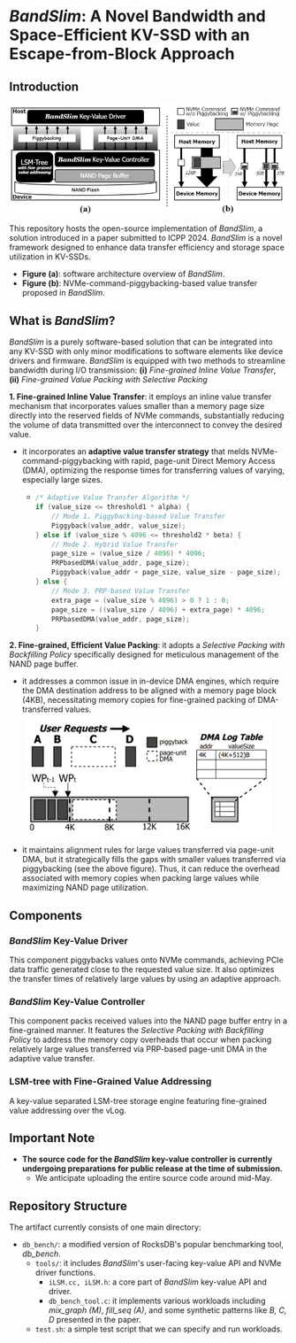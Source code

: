 # _BandSlim_: A Novel Bandwidth and Space-Efficient KV-SSD with an Escape-from-Block Approach
<!--[![DOI](https://zenodo.org/badge/701288709.svg)](https://zenodo.org/doi/10.5281/zenodo.10672947) [![SWH](https://archive.softwareheritage.org/badge/origin/https://github.com/lass-lab/DeepVM/)](https://archive.softwareheritage.org/browse/origin/?origin_url=https://github.com/lass-lab/DeepVM) [![SWH](https://archive.softwareheritage.org/badge/swh:1:dir:561f421fa40bdc4fdb1f9f0c63b8f93e73886717/)](https://archive.softwareheritage.org/swh:1:dir:561f421fa40bdc4fdb1f9f0c63b8f93e73886717;origin=https://github.com/lass-lab/DeepVM;visit=swh:1:snp:1c3553a75d1f6d2d8a3dc6392c0f418747bf3fa5;anchor=swh:1:rev:b7c1bce36ec625dd8847ce111d36bc456718d980)-->
## Introduction

<p align="center">
  <img src="./overview.png" alt="Overview Image" width="600">
</p>

This repository hosts the open-source implementation of _BandSlim_, a solution introduced in a paper submitted to ICPP 2024. _BandSlim_ is a novel framework designed to enhance data transfer efficiency and storage space utilization in KV-SSDs. </br>
- **Figure (a)**: software architecture overview of _BandSlim_. </br>
- **Figure (b)**: NVMe-command-piggybacking-based value transfer proposed in _BandSlim_. </br>

## What is _BandSlim_?

_BandSlim_ is a purely software-based solution that can be integrated into any KV-SSD with only minor modifications to software elements like device drivers and firmware. _BandSlim_ is equipped with two methods to streamline bandwidth during I/O transmission: **(i)** _Fine-grained Inline Value Transfer_, **(ii)** _Fine-grained Value Packing with Selective Packing_

**1. Fine-grained Inline Value Transfer**: it employs an inline value transfer mechanism that incorporates values smaller than a memory page size directly into the reserved fields of NVMe commands, substantially reducing the volume of data transmitted over the interconnect to convey the desired value. </br>
  - it incorporates an **adaptive value transfer strategy** that melds NVMe-command-piggybacking with rapid, page-unit Direct Memory Access (DMA), optimizing the response times for transferring values of varying, especially large sizes. </br>
    - ```c
      /* Adaptive Value Transfer Algorithm */
      if (value_size <= threshold1 * alpha) {
          // Mode 1. Piggybacking-based Value Transfer
          Piggyback(value_addr, value_size);
      } else if (value_size % 4096 <= threshold2 * beta) {
          // Mode 2. Hybrid Value Transfer
          page_size = (value_size / 4096) * 4096;
          PRPbasedDMA(value_addr, page_size);
          Piggyback(value_addr + page_size, value_size - page_size);
      } else {
          // Mode 3. PRP-based Value Transfer
          extra_page = (value_size % 4096) > 0 ? 1 : 0;
          page_size = ((value_size / 4096) + extra_page) * 4096;
          PRPbasedDMA(value_addr, page_size);
      }
      ```

**2. Fine-grained, Efficient Value Packing**: it adopts a _Selective Packing with Backfilling Policy_ specifically designed for meticulous management of the NAND page buffer. 
  - it addresses a common issue in in-device DMA engines, which require the DMA destination address to be aligned with a memory page block (4KB), necessitating memory copies for fine-grained packing of DMA-transferred values.

<p align="center">
  <img src="./select_pack.png" alt="Select Packing Image" width="450">
</p>

  - it maintains alignment rules for large values transferred via page-unit DMA, but it strategically fills the gaps with smaller values transferred via piggybacking (see the above figure). Thus, it can reduce the overhead associated with memory copies when packing large values while maximizing NAND page utilization.

## Components

### _BandSlim_ Key-Value Driver

This component piggybacks values onto NVMe commands, achieving PCIe data traffic generated close to the requested value size. It also optimizes the transfer times of relatively large values by using an adaptive approach.

### _BandSlim_ Key-Value Controller

This component packs received values into the NAND page buffer entry in a fine-grained manner. It features the _Selective Packing with Backfilling Policy_ to address the memory copy overheads that occur when packing relatively large values transferred via PRP-based page-unit DMA in the adaptive value transfer.

### LSM-tree with Fine-Grained Value Addressing

A key-value separated LSM-tree storage engine featuring fine-grained value addressing over the vLog.

<!--
## Dataset

### Virtual Instance Data

The virtual instance data is in the following `json` format.

```json
{
    "instances": [
        {
            "name": "A",
            "ondemand_price": 0.75,
            "spot_price": 0.225,
            "network_bandwidth": 10.0,
            "flops": 100.0,
            "a": 0.14,
            "b": 14.5,
            "c": 13.5,
            "type": "G",
            "vCPU": 4
        },
    ],
    "available_vcpus": {
        "G": {
            "ondemand": 32,
            "spot": 128
        },
    }
}
```

`instances` include information about each instance, encompassing name, price, hardware specifications, and performance.
`available_vcpus` records the maximum number of each type of instance that can be used.

### Real Instance Data

The real instance data is divided into parts embedded in the code and those stored in `json`.
The part embedded in the code includes the parameters of the regression function and the $n_{sat}$ values based on network bandwidth.

```python3
a_values = {
    ...
}
b_values = {
    ...
}
c_values= {
    ...
}
table = {
    ...
}
```

The part stored in `json` format is similar to the virtual instance data.

```json
{
    "instances": [
        {
            "name": "g3s.xlarge",
            "type": "G",
            "ondemand_price": 0.75,
            "spot_price": 0.225,
            "vCPU": 4,
            "memory": 30.5,
            "network_bandwidth": 10,
            "flops": 100
        },
    ],
    "available_vcpus": {
        "G": {
            "ondemand": 32,
            "spot": 128
        },
    }
}
```

## Requirements

Download the necessary Python packages using the following command:

```bash
pip install -r requirements.txt
```

Additionally, you may need to download the necessary Linux packages for graph generation using the following command:

```bash
sudo apt update
sudo apt install texlive texlive-latex-extra texlive-fonts-recommended dvipng cm-super
```-->

## Important Note

<!-- - The provided software and algorithms are for research and educational purposes. Users should exercise caution and understand the limitations and requirements of each component.-->

- **The source code for the _BandSlim_ key-value controller is currently undergoing preparations for public release at the time of submission.**
  - We anticipate uploading the entire source code around mid-May.

## Repository Structure

The artifact currently consists of one main directory:

- `db_bench/`: a modified version of RocksDB's popular benchmarking tool, _db\_bench_.
  - `tools/`: it includes _BandSlim_'s user-facing key-value API and NVMe driver functions.
    - `iLSM.cc, iLSM.h`: a core part of _BandSlim_ key-value API and driver.
    - `db_bench_tool.c`: it implements various workloads including _mix\_graph (M)_, _fill\_seq (A)_, and some synthetic patterns like _B, C, D_ presented in the paper.
  - `test.sh`: a simple test script that we can specify and run workloads.
